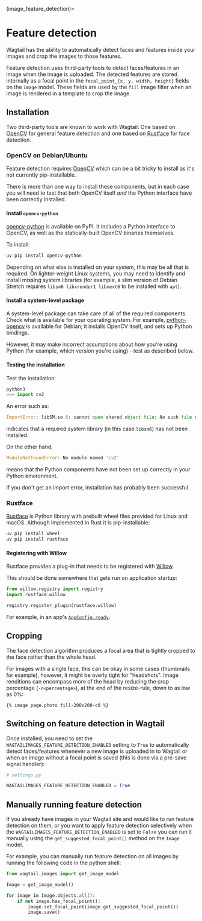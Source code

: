 (image_feature_detection)=

# Feature detection

Wagtail has the ability to automatically detect faces and features inside your images and crop the images to those features.

Feature detection uses third-party tools to detect faces/features in an image when the image is uploaded. The detected features are stored internally as a focal point in the `focal_point_{x, y, width, height}` fields on the `Image` model. These fields are used by the `fill` image filter when an image is rendered in a template to crop the image.

## Installation

Two third-party tools are known to work with Wagtail: One based on [OpenCV](https://opencv.org/) for general feature detection and one based on [Rustface](https://github.com/torchbox/rustface-py/) for face detection.

### OpenCV on Debian/Ubuntu

Feature detection requires [OpenCV](https://opencv.org/) which can be a bit tricky to install as it's not currently pip-installable.

There is more than one way to install these components, but in each case you will need to test that both OpenCV itself _and_ the Python interface have been correctly installed.

#### Install `opencv-python`

[opencv-python](https://pypi.org/project/opencv-python/) is available on PyPI.
It includes a Python interface to OpenCV, as well as the statically-built OpenCV binaries themselves.

To install:

```sh
uv pip install opencv-python
```

Depending on what else is installed on your system, this may be all that is required. On lighter-weight Linux systems, you may need to identify and install missing system libraries (for example, a slim version of Debian Stretch requires `libsm6 libxrender1 libxext6` to be installed with `apt`).

#### Install a system-level package

A system-level package can take care of all of the required components. Check what is available for your operating system. For example, [python-opencv](https://packages.debian.org/stretch/python-opencv) is available for Debian; it installs OpenCV itself, and sets up Python bindings.

However, it may make incorrect assumptions about how you're using Python (for example, which version you're using) - test as described below.

#### Testing the installation

Test the installation:

```python
python3
>>> import cv2
```

An error such as:

```python
ImportError: libSM.so.6: cannot open shared object file: No such file or directory
```

indicates that a required system library (in this case `libsm6`) has not been installed.

On the other hand,

```python
ModuleNotFoundError: No module named 'cv2'
```

means that the Python components have not been set up correctly in your Python environment.

If you don't get an import error, installation has probably been successful.

### Rustface

[Rustface](https://github.com/torchbox/rustface-py/) is Python library with prebuilt wheel files provided for Linux and macOS. Although implemented in Rust it is pip-installable:

```sh
uv pip install wheel
uv pip install rustface
```

#### Registering with Willow

Rustface provides a plug-in that needs to be registered with [Willow](https://github.com/wagtail/Willow).

This should be done somewhere that gets run on application startup:

```python
from willow.registry import registry
import rustface.willow

registry.register_plugin(rustface.willow)
```

For example, in an app's [`AppConfig.ready`](django.apps.AppConfig.ready).

## Cropping

The face detection algorithm produces a focal area that is tightly cropped to the face rather than the whole head.

For images with a single face, this can be okay in some cases (thumbnails for example), however, it might be overly tight for "headshots".
Image renditions can encompass more of the head by reducing the crop percentage (`-c<percentage>`), at the end of the resize-rule, down to as low as 0%:

```html+django
{% image page.photo fill-200x200-c0 %}
```

## Switching on feature detection in Wagtail

Once installed, you need to set the `WAGTAILIMAGES_FEATURE_DETECTION_ENABLED` setting to `True` to automatically detect faces/features whenever a new image is uploaded in to Wagtail or when an image without a focal point is saved (this is done via a pre-save signal handler):

```python
# settings.py

WAGTAILIMAGES_FEATURE_DETECTION_ENABLED = True
```

## Manually running feature detection

If you already have images in your Wagtail site and would like to run feature detection on them, or you want to apply feature detection selectively when the `WAGTAILIMAGES_FEATURE_DETECTION_ENABLED` is set to `False` you can run it manually using the `get_suggested_focal_point()` method on the `Image` model.

For example, you can manually run feature detection on all images by running the following code in the python shell:

```python
from wagtail.images import get_image_model

Image = get_image_model()

for image in Image.objects.all():
    if not image.has_focal_point():
        image.set_focal_point(image.get_suggested_focal_point())
        image.save()
```

